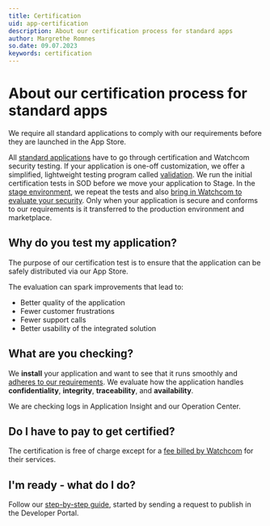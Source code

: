 ```yaml
---
title: Certification
uid: app-certification
description: About our certification process for standard apps
author: Margrethe Romnes
so.date: 09.07.2023
keywords: certification
---
```


# About our certification process for standard apps

We require all standard applications to comply with our requirements before they are launched in the App Store.

All [standard applications][3] have to go through certification and Watchcom security testing. If your application is one-off customization, we offer a simplified, lightweight testing program called [validation][2]. We run the initial certification tests in SOD before we move your application to Stage. In the [stage environment][1], we repeat the tests and also [bring in Watchcom to evaluate your security][8]. Only when your application is secure and conforms to our requirements is it transferred to the production environment and marketplace.

## Why do you test my application?

The purpose of our certification test is to ensure that the application can be safely distributed via our App Store.

The evaluation can spark improvements that lead to:

* Better quality of the application
* Fewer customer frustrations
* Fewer support calls
* Better usability of the integrated solution

## What are you checking?

We **install** your application and want to see that it runs smoothly and [adheres to our requirements][5]. We evaluate how the application handles **confidentiality**, **integrity**, **traceability**, and **availability**.

We are checking logs in Application Insight and our Operation Center.

## Do I have to pay to get certified?

The certification is free of charge except for a [fee billed by Watchcom][7] for their services.

## I'm ready - what do I do?

Follow our [step-by-step guide][6], started by sending a request to publish in the Developer Portal.

<!-- Referenced links -->
[1]: ../../getting-started/app-envir.md
[2]: ../../custom-app/index.md#validate
[3]: ../index.md
[5]: ../requirements/index.md
[6]: certify-app.md
[7]: initial-watchcom-eval.md#does-it-cost-anything
[8]: initial-watchcom-eval.md

